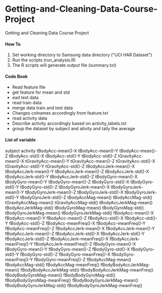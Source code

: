 # Getting-and-Cleaning-Data-Course-Project
Getting and Cleaning Data Course Project

#### How To ####
1. Set working directory to  Samsung data directory ("UCI HAR Dataset")
2. Run the scripts (run_analysis.R)
3. The R scripts will generate output file (summary.txt)

#### Code Book ####
* Read feature file
* get feature for mean and std
* ead test data
* read train data
* merge data train and test data
* Changes colnames accordingly from feature.txt
* read activity data
* Describe activity accordingly based on activity_labels.txt
* group the dataset by subject and ativity and tally the average

#### List of variable ####
 subject 
 activity 
 tBodyAcc-mean()-X 
 tBodyAcc-mean()-Y 
 tBodyAcc-mean()-Z 
 tBodyAcc-std()-X 
 tBodyAcc-std()-Y 
 tBodyAcc-std()-Z 
 tGravityAcc-mean()-X 
 tGravityAcc-mean()-Y 
 tGravityAcc-mean()-Z 
 tGravityAcc-std()-X 
 tGravityAcc-std()-Y 
 tGravityAcc-std()-Z 
 tBodyAccJerk-mean()-X 
 tBodyAccJerk-mean()-Y 
 tBodyAccJerk-mean()-Z 
 tBodyAccJerk-std()-X 
 tBodyAccJerk-std()-Y 
 tBodyAccJerk-std()-Z 
 tBodyGyro-mean()-X 
 tBodyGyro-mean()-Y 
 tBodyGyro-mean()-Z 
 tBodyGyro-std()-X 
 tBodyGyro-std()-Y 
 tBodyGyro-std()-Z 
 tBodyGyroJerk-mean()-X 
 tBodyGyroJerk-mean()-Y 
 tBodyGyroJerk-mean()-Z 
 tBodyGyroJerk-std()-X 
 tBodyGyroJerk-std()-Y 
 tBodyGyroJerk-std()-Z 
 tBodyAccMag-mean() 
 tBodyAccMag-std() 
 tGravityAccMag-mean() 
 tGravityAccMag-std() 
 tBodyAccJerkMag-mean() 
 tBodyAccJerkMag-std() 
 tBodyGyroMag-mean() 
 tBodyGyroMag-std() 
 tBodyGyroJerkMag-mean() 
 tBodyGyroJerkMag-std() 
 fBodyAcc-mean()-X 
 fBodyAcc-mean()-Y 
 fBodyAcc-mean()-Z 
 fBodyAcc-std()-X 
 fBodyAcc-std()-Y 
 fBodyAcc-std()-Z 
 fBodyAcc-meanFreq()-X 
 fBodyAcc-meanFreq()-Y 
 fBodyAcc-meanFreq()-Z 
 fBodyAccJerk-mean()-X 
 fBodyAccJerk-mean()-Y 
 fBodyAccJerk-mean()-Z 
 fBodyAccJerk-std()-X 
 fBodyAccJerk-std()-Y 
 fBodyAccJerk-std()-Z 
 fBodyAccJerk-meanFreq()-X 
 fBodyAccJerk-meanFreq()-Y 
 fBodyAccJerk-meanFreq()-Z 
 fBodyGyro-mean()-X 
 fBodyGyro-mean()-Y 
 fBodyGyro-mean()-Z 
 fBodyGyro-std()-X 
 fBodyGyro-std()-Y 
 fBodyGyro-std()-Z 
 fBodyGyro-meanFreq()-X 
 fBodyGyro-meanFreq()-Y 
 fBodyGyro-meanFreq()-Z 
 fBodyAccMag-mean() 
 fBodyAccMag-std() 
 fBodyAccMag-meanFreq() 
 fBodyBodyAccJerkMag-mean() 
 fBodyBodyAccJerkMag-std() 
 fBodyBodyAccJerkMag-meanFreq() 
 fBodyBodyGyroMag-mean() 
 fBodyBodyGyroMag-std() 
 fBodyBodyGyroMag-meanFreq() 
 fBodyBodyGyroJerkMag-mean() 
 fBodyBodyGyroJerkMag-std() 
 fBodyBodyGyroJerkMag-meanFreq() 
